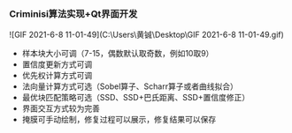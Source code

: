 ### Criminisi算法实现+Qt界面开发

![GIF 2021-6-8 11-01-49](C:\Users\黄铖\Desktop\GIF 2021-6-8 11-01-49.gif)

- 样本块大小可调（7-15，偶数默认取奇数，例如10取9）
- 置信度更新方式可调
- 优先权计算方式可调
- 法向量计算方式可选（Sobel算子、Scharr算子或者曲线拟合）
- 最优块匹配策略可选（SSD、SSD+巴氏距离、SSD+置信度修正）
- 界面交互方式较为完善
- 掩膜可手动绘制，修复过程可以展示，修复结果可以保存